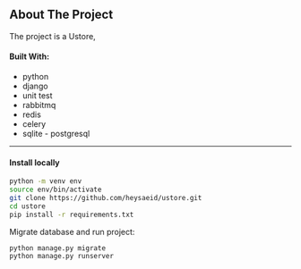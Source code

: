## About The Project
The project is a Ustore,


#### Built With:
  - python
  - django
  - unit test
  - rabbitmq
  - redis
  - celery 
  - sqlite - postgresql
   ------------------------------------
   
#### Install locally
```bash
python -m venv env
source env/bin/activate
git clone https://github.com/heysaeid/ustore.git
cd ustore
pip install -r requirements.txt
```

Migrate database and run project:
```
python manage.py migrate
python manage.py runserver
